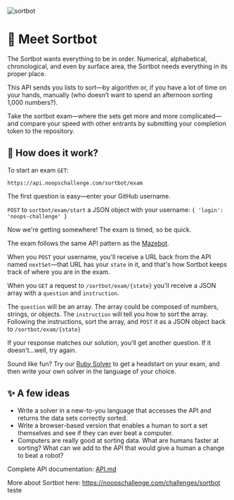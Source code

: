 ![sortbot](https://user-images.githubusercontent.com/212941/60106744-95d1a880-971a-11e9-893c-886e0a1ec592.png)

# 👋 Meet Sortbot

The Sortbot wants everything to be in order. Numerical, alphabetical, chronological, and even by surface area, the Sortbot needs everything in its proper place.

This API sends you lists to sort—by algorithm or, if you have a lot of time on your hands, manually (who doesn’t want to spend an afternoon sorting 1,000 numbers?).

Take the sortbot exam—where the sets get more and more complicated—and compare your speed with other entrants by submitting your completion token to the repository.

## 📖 How does it work?

To start an exam `GET`:

`https://api.noopschallenge.com/sortbot/exam`

The first question is easy—enter your GitHub username.

`POST` to `sortbot/exam/start` a JSON object with your username: `{ 'login': 'noops-challenge' }`

Now we're getting somewhere! The exam is timed, so be quick.

The exam follows the same API pattern as the [Mazebot](https://github.com/noops-challenge/mazebot).

When you `POST` your username, you'll receive a URL back from the API named `nextSet`—that URL has your `state` in it, and that's how Sortbot keeps track of where you are in the exam.

When you `GET` a request to `/sortbot/exam/{state}` you'll receive a JSON array with a `question` and `instruction`.

The `question` will be an array. The array could be composed of numbers, strings, or objects. The `instruction` will tell you how to sort the array. Following the instructions, sort the array, and `POST` it as a JSON object back to `/sortbot/exam/{state}`

If your response matches our solution, you'll get another question. If it doesn't...well, try again.

Sound like fun? Try our [Ruby Solver](./starters/sortbot.rb) to get a headstart on your exam, and then write your own solver in the language of your choice.

## ✨ A few ideas
- Write a solver in a new-to-you language that accesses the API and returns the data sets correctly sorted.
- Write a browser-based version that enables a human to sort a set themselves and see if they can ever beat a computer.
- Computers are really good at sorting data. What are humans faster at sorting? What can we add to the API that would give a human a change to beat a robot?

Complete API documentation: [API.md](./API.md)

More about Sortbot here: https://noopschallenge.com/challenges/sortbot
teste
